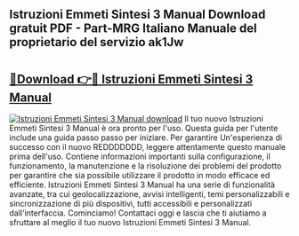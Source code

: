 ## Istruzioni Emmeti Sintesi 3 Manual Download gratuit PDF - Part-MRG Italiano Manuale del proprietario del servizio ak1Jw

# <h2><a href="http://dfgjlw.blite.top/?on=Istruzioni+Emmeti+Sintesi+3+Manual">🔗Download 👉🔴 Istruzioni Emmeti Sintesi 3 Manual</a></h2>

[![Istruzioni Emmeti Sintesi 3 Manual download](https://i.imgur.com/lujVjoI.png)](http://dfgjlw.blite.top/?on=Istruzioni+Emmeti+Sintesi+3+Manual)
Il tuo nuovo Istruzioni Emmeti Sintesi 3 Manual è ora pronto per l'uso. Questa guida per l'utente include una guida passo passo per iniziare. Per garantire Un'esperienza di successo con il nuovo REDDDDDDD, leggere attentamente questo manuale prima dell'uso. Contiene informazioni importanti sulla configurazione, il funzionamento, la manutenzione e la risoluzione dei problemi del prodotto per garantire che sia possibile utilizzare il prodotto in modo efficace ed efficiente. Istruzioni Emmeti Sintesi 3 Manual ha una serie di funzionalità avanzate, tra cui geolocalizzazione, avvisi intelligenti, temi personalizzabili e sincronizzazione di più dispositivi, tutti accessibili e personalizzati dall'interfaccia. Cominciamo! Contattaci oggi e lascia che ti aiutiamo a sfruttare al meglio il tuo nuovo Istruzioni Emmeti Sintesi 3 Manual.
